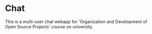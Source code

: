 # Chat

This is a multi-user chat webapp for 'Organization and Development of Open Source Projects' course on university.

